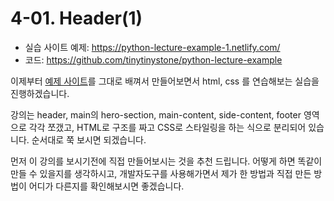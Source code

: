 # 4-01. Header(1)

- 실습 사이트 예제: https://python-lecture-example-1.netlify.com/
- 코드: https://github.com/tinytinystone/python-lecture-example

이제부터 [예제 사이트](https://python-lecture-example-1.netlify.com/)를 그대로 배껴서 만들어보면서 html, css 를 연습해보는 실습을 진행하겠습니다.

강의는 header, main의 hero-section, main-content, side-content, footer 영역으로 각각 쪼갰고, HTML로 구조를 짜고 CSS로 스타일링을 하는 식으로 분리되어 있습니다. 순서대로 쭉 보시면 되겠습니다.

먼저 이 강의를 보시기전에 직접 만들어보시는 것을 추천 드립니다. 어떻게 하면 똑같이 만들 수 있을지를 생각하시고, 개발자도구를 사용해가면서 제가 한 방법과 직접 만든 방법이 어디가 다른지를 확인해보시면 좋겠습니다.
